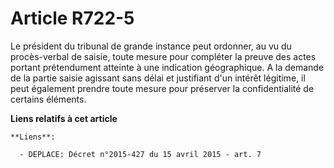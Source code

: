 # Article R722-5

Le président du tribunal de grande instance peut ordonner, au vu du procès-verbal de saisie, toute mesure pour compléter la
preuve des actes portant prétendument atteinte à une indication géographique. A la demande de la partie saisie agissant sans
délai et justifiant d'un intérêt légitime, il peut également prendre toute mesure pour préserver la confidentialité de
certains éléments.

**Liens relatifs à cet article**

	**Liens**:

	  - DEPLACE: Décret n°2015-427 du 15 avril 2015 - art. 7
